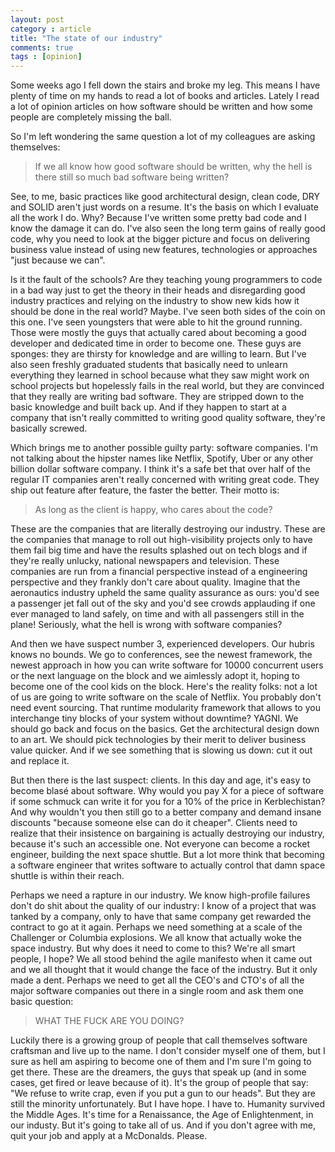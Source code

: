 ```yaml
---
layout: post
category : article
title: "The state of our industry"
comments: true
tags : [opinion]
---
```


Some weeks ago I fell down the stairs and broke my leg. This means I have plenty of time on my hands to read a lot of books and articles. Lately I read a lot of opinion articles on how software should be written and how some people are completely missing the ball.

So I'm left wondering the same question a lot of my colleagues are asking themselves: 

> If we all know how good software should be written, why the hell is there still so much bad software being written?

See, to me, basic practices like good architectural design, clean code, DRY and SOLID aren't just words on a resume. It's the basis on which I evaluate all the work I do. Why? Because I've written some pretty bad code and I know the damage it can do. I've also seen the long term gains of really good code, why you need to look at the bigger picture and focus on delivering business value instead of using new features, technologies or approaches "just because we can".

Is it the fault of the schools? Are they teaching young programmers to code in a bad way just to get the theory in their heads and disregarding good industry practices and relying on the industry to show new kids how it should be done in the real world? Maybe. I've seen both sides of the coin on this one. I've seen youngsters that were able to hit the ground running. Those were mostly the guys that actually cared about becoming a good developer and dedicated time in order to become one. These guys are sponges: they are thirsty for knowledge and are willing to learn. But I've also seen freshly graduated students that basically need to unlearn everything they learned in school because what they saw might work on school projects but hopelessly fails in the real world, but they are convinced that they really are writing bad software. They are stripped down to the basic knowledge and built back up. And if they happen to start at a company that isn't really committed to writing good quality software, they're basically screwed.

Which brings me to another possible guilty party: software companies. I'm not talking about the hipster names like Netflix, Spotify, Uber or any other billion dollar software company. I think it's a safe bet that over half of the regular IT companies aren't really concerned with writing great code. They ship out feature after feature, the faster the better. Their motto is: 

> As long as the client is happy, who cares about the code? 

These are the companies that are literally destroying our industry. These are the companies that manage to roll out high-visibility projects only to have them fail big time and have the results splashed out on tech blogs and if they're really unlucky, national newspapers and television. These companies are run from a financial perspective instead of a engineering perspective and they frankly don't care about quality. Imagine that the aeronautics industry upheld the same quality assurance as ours: you'd see a passenger jet fall out of the sky and you'd see crowds applauding if one ever managed to land safely, on time and with all passengers still in the plane! Seriously, what the hell is wrong with software companies?

And then we have suspect number 3, experienced developers. Our hubris knows no bounds. We go to conferences, see the newest framework, the newest approach in how you can write software for 10000 concurrent users or the next language on the block and we aimlessly adopt it, hoping to become one of the cool kids on the block. Here's the reality folks: not a lot of us are going to write software on the scale of Netflix. You probably don't need event sourcing. That runtime modularity framework that allows to you interchange tiny blocks of your system without downtime? YAGNI. We should go back and focus on the basics. Get the architectural design down to an art. We should pick technologies by their merit to deliver business value quicker. And if we see something that is slowing us down: cut it out and replace it.

But then there is the last suspect: clients. In this day and age, it's easy to become blasé about software. Why would you pay X for a piece of software if some schmuck can write it for you for a 10% of the price in Kerblechistan? And why wouldn't you then still go to a better company and demand insane discounts "because someone else can do it cheaper". Clients need to realize that their insistence on bargaining is actually destroying our industry, because it's such an accessible one. Not everyone can become a rocket engineer, building the next space shuttle. But a lot more think that becoming a software engineer that writes software to actually control that damn space shuttle is within their reach. 

Perhaps we need a rapture in our industry. We know high-profile failures don't do shit about the quality of our industry: I know of a project that was tanked by a company, only to have that same company get rewarded the contract to go at it again. Perhaps we need something at a scale of the Challenger or Columbia explosions. We all know that actually woke the space industry. But why does it need to come to this? We're all smart people, I hope? We all stood behind the agile manifesto when it came out and we all thought that it would change the face of the industry. But it only made a dent. Perhaps we need to get all the CEO's and CTO's of all the major software companies out there in a single room and ask them one basic question:

> WHAT THE FUCK ARE YOU DOING?

Luckily there is a growing group of people that call themselves software craftsman and live up to the name. I don't consider myself one of them, but I sure as hell am aspiring to become one of them and I'm sure I'm going to get there. These are the dreamers, the guys that speak up (and in some cases, get fired or leave because of it). It's the group of people that say: "We refuse to write crap, even if you put a gun to our heads". But they are still the minority unfortunately. But I have hope. I have to. Humanity survived the Middle Ages. It's time for a Renaissance, the Age of Enlightenment, in our industy. But it's going to take all of us. And if you don't agree with me, quit your job and apply at a McDonalds. Please.  